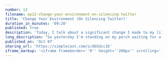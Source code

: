 ```yaml
---
number: 13
filename: ep13-change-your-environment-on-silencing-twitter
title: 'Change Your Environment (On Silencing Twitter)'
duration_in_minutes: '09:20'
published: true
description: 'Today, I talk about a significant change I made to my life: unfollow everyone on Twitter.'
long_description: "So yesterday I'm standing on my porch waiting for a ride and I pull out my phone and I start scrolling through Twitter and I read something that this isn't necessarily anything out of the ordinary, but I read a tweet from a friend who let's just say did something good like. Insert good thing here that a developer does on Twitter has a hot tip tweet launches course is a sap a blog post you name it and I immediately felt bad about myself just a little bit not anything crazy, but just a tiny bit of bad and I recognized it and I took action.\r\n\r\nI changed my environment and I opened up. My followers on sorry the people I'm following on Twitter and I unfollowed every single person that I follow on Twitter close my phone put it back in my pocket and things have been a little bit different since that time. So let me unpack all of that. What led to this?\r\n\r\nWhy did I do it? What does it have to do with Livewire?  That kind of stuff. So I've been feeling let's say in a slump. I've been in a bit of a development slum. You know, I'm working on Livewire I'm slogging through issues not glamorous work dealing with Muddy issues and people around me my friends.\r\n\r\nMy peers are launching things and it seems like more than ever. Does that feel like that to you like this, especially the spots you guys and some of those I think of them as the Europeans, Because they're European but all of those guys Frakes Frank screw his Entourage, they're all launching things like every other day and every time that happens, I feel I'm happy for them.\r\n\r\nAnd I should say I should be happy for them. But I feel a little bit shittier about myself. Not a lot but a little bit sometimes it's worse than other times and when I'm feeling good about myself when I'm launching things. I can handle it better, you know that stuff happens and I'm fine with it. I feel good about it.\r\n\r\nThe hard part is when it's your friends. So people closer to me recently have launched some things and it has it. Just kind of weighs on me in this odd way and we know this this is how social media works. We all share the best of what we have to offer we see that we compared it to ourselves.  And we feel bad about ourselves and that's what it's just kind of been for me and that's been weighing on me, and I've actually been noticing it.\r\n\r\nThat I've been feeling less good about Livewire. I've been feeling less good about my development skills about my ability to focus the things I've been putting out all sorts of things are just sort of picture start to sometimes I know what it's like when I'm in a good Zone and I know what it's like when I'm in a mad Zone and this is the bad Zone and I think most of it is caused by Twitter.\r\n\r\nHonestly, it's caused by me watching my friends and people around me. Doing better than me, at least it seems that way and I should be able to cope with this and you know, I do and a lot of times, you know, there's a lot of ways to get over pumps like this one every life just happens for me and waves and I know that they'll be another hi.\r\n\r\nBut I can do things to mitigate that I can meditate I can intentionally. I can remove the Twitter app for my phone. I've done that a bunch of times and I can intentionally go on Twitter last so I can you know, whatever I can meditate on why I should be happy for these people and you can get all crazy and Buddhist about it and recognize that the only person.\r\n\r\nThe only thing that recognizes any difference and has any need to compare as your ego, and that doesn't actually exist. So if anybody's looking for some heady stuff, that's that's a that's a tactic of mine. But in reality what I needed to do was change my environment. So this is what this episode is about is changing your environment making things happen in your life.\r\n\r\nEasily by changing your environment. This is this is all wrapped up in the like make the change easy then make these you change it's one of those deep fundamental truths in life that I've arrived to honestly in the sense that I had didn't take it from The Mountaintop or a stone tablet. I've just experienced this in my life.\r\n\r\nSo clearly that it's one of those keys. It's a key to life for me is changing environment. I first came across this Zen habits. I have been a longtime reader of Zen habits. I don't know if anybody. Read that I don't really read it anymore. But Leo, you know, he's all about this sort of thing.\r\n\r\nAnybody who's all about habit-forming is has encountered this. I mean, this is such a common common tool quitting smoking, you know, I'd really hard to quit smoking when everybody around you smokes hard to quit smoking when you work at a cigarette stand or at a restaurant where you get a break and it becomes a ritual and all your friends smoke.\r\n\r\nIt's a lot easier to quit smoking when you don't have those things when your environment is changed so you can change your environment and make behavioral changes really really really easy. So in this case, I needed to change my environment. It's like if I want to this is, you know a real thing. I wanted to stop watching TV at night before bed.\r\n\r\nFor all the reasons that mess with your sleep, you know, I should be talking with my wife all of these things. It's just not good and it's a lot of it is me escaping my own brain that type of thing is me escaping my own brain not wanting to just lay there in silence putting on the TV. It's the easy thing to do so I could just discipline myself.\r\n\r\nI could just decide I'm not going to do this. It's gonna be very hard and I'm likely going to fail maybe I'll succeed for a little bit but then I'll fail a way to guarantee that that happens is to change my environment and what that looks like is. You could you could throw your TV out of the window of a 7-story building and that will guarantee success for you.\r\n\r\nIn my case changing my environment was moving my TV in the living room. It's too much work for me to get out of bed. Go unplug the TV and lug it back in move a shelf put it on. That's that's it. That's enough work that it deters me from ever really thinking to do that. And now I don't watch TV before bed so that behavior was changed because I change my environment.\r\n\r\nSo in this instance, I needed to change my environment and what that looked like is. Unfollowing every single person on Twitter because now I don't have a timeline anymore. It's been one day and it's actually really interesting I go to my computer and my my muscle memory is to just go twitter.com, but I don't do that.\r\n\r\nI didn't do that the past, you know day and a half I guess because there's nothing waiting for me, you know, there's nothing there. I haven't tweeted so there's probably no notifications and there's no timeline with anything on it. So there's nothing for me to read. So I guess a couple caveats here.\r\n\r\nI've avoided doing this for a long time. I thought about this before because I could see how it would be so would bring such Clarity it would remove so much noise for my life and I've known that but one it's how I engage in the community and talk with my friends and read about what they're doing and stuff like that.\r\n\r\nTo it's kind of a golden rule thing like do unto others as you would have them do unto you I don't like follow unto others as you would want them to follow you sort of thing. So I. Try to not be super stingy with following people. I know what it means to be followed by somebody. You respect if I'm that person.\r\n\r\nI want to be that person at least but I know what it's like to be on the other end of that Daniel and I used to at Titan we would like it was kind of this friendly competition who could get the four pack of followers who could get Adam Jeffrey Taylor and Matt, I think and and every time we got one we would take a picture and send it to each other and immense it meant a lot.\r\n\r\nUm, Chris coil followed me and I was like, I took a picture and put it I took a screenshot and put it in like my archives folder where I put like accomplishments in life, and that was one of them so I know what it I know what it means and I don't take that really lightly. So I'm not just flippantly removing all of my my followers if that's what you want to do do it.\r\n\r\nWhatever I'd I'm not the boss of you are. I don't really have anything super well thought out here but but yeah, so for me it I had to do it. I'm going to I'm going to follow people again at some point for sure. I'll re-engage in the community. But for now I needed to turn the noise off. I needed to hit the mute button on that source of.\r\n\r\nNegative emotion things like that. So I did it and I feel great and now I have no Twitter option. So I either have to do work or do something else and that's what I intend to do. So hopefully this has been an inspiration for you me just kind of my musings on. This topic, you know, it's an ongoing topic social media.\r\n\r\nWe know is pretty toxic at times. So there you go. Thanks for following Along on your car ride to you to go fishing to go steelhead fishing in your local stream, and I hope you catch that big one. Thanks."
published_on: 'Oct 07'
sharing_url: 'https://simplecast.com/s/db5dcc1b'
iframe_markup: '<iframe frameborder=''0'' height=''200px'' scrolling=''no'' seamless src=''https://embed.simplecast.com/db5dcc1b?color=f5f5f5'' width=''100%''></iframe>'
---
```


